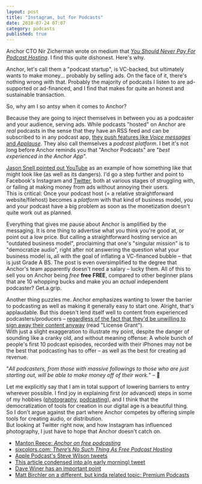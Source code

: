 ```yaml
---
layout: post
title: "Instagram, but for Podcasts"
date: 2018-07-24 07:07
category: podcasts
published: true
---
```



Anchor CTO Nir Zicherman wrote on medium that [*You Should Never Pay For Podcast Hosting*](https://medium.com/@NirZicherman/why-you-should-never-pay-for-podcast-hosting-9c39becd7cf7). I find this quite dishonest. Here's why.

Anchor, let's call them a "podcast startup", is VC-backed, but ultimately wants to make money... probably by selling ads. On the face of it, there's nothing wrong with that. Probably the majority of podcasts I listen to are ad-supported or ad-financed, and I find that makes for quite an honest and sustainable transaction. 

So, why am I so antsy when it comes to Anchor?

Because they are going to inject themselves in between you as a podcaster and your audience, serving ads. While podcasts "hosted" on Anchor are *real* podcasts in the sense that they have an RSS feed and can be subscribed to in any podcast app, [they push features like *Voice messages* and *Applause*](https://anchor.fm/features#collaborative). They also call themselves a *podcast platform*. I bet it's not long before Anchor reminds you that "Anchor Podcasts" are "*best experienced in the Anchor App*". 

[Jason Snell pointed out YouTube](https://sixcolors.com/link/2018/07/why-you-should-never-pay-for-podcast-hosting/) as an example of how something like that might look like (as well as its dangers). I'd go a step further and point to Facebook's Instagram and [Twitter](https://twitter.com/TwitterAPI/status/1021475503549677569), both at various stages of struggling with, or failing at making money from ads without annoying their users.  
This is critical: Once your podcast host (= a relative straightforward website/filehost) becomes a *platform* with that kind of business model, you and your podcast have a big problem as soon as the monetization doesn't quite work out as planned.

Everything that gives me pause about Anchor is amplified by the messaging. It is one thing to advertise what you think you're good at, or point out a low price. But calling a straightforward hosting service an "outdated business model", proclaiming that one's "singular mission" is to "democratize audio", right after not answering the question what your business model is, all with the goal of inflating a VC-financed bubble – that is just Grade A BS. The post is even oversimplified to the degree that Anchor's team apparently doesn't need a salary – lucky them. All of this to sell you on Anchor being *free* **free** **FREE**, compared to other beginner plans that are 10 whopping bucks and make you an *actual* independent podcaster? Get.a.grip.

Another thing puzzles me. Anchor emphasizes wanting to lower the barrier to podcasting as well as making it generally easy to start one. Alright, that's applaudable. But this doesn't lend itself well to content from experienced podcasters/producers – [regardless of the fact that they'd be unwilling to sign away their content anyway](https://anchor.fm/tos) (read "License Grant").  
With just a slight exaggeration to illustrate my point, despite the danger of sounding like a cranky old, and without meaning offense: A whole bunch of people's first 10 podcast episodes, recorded with their iPhones may not be the best that podcasting has to offer – as well as the best for creating ad revenue. 

"*All podcasters, from those with massive followings to those who are just starting out, will be able to make money off of their work.*" – 🧐

Let me explicitly say that I am in total support of lowering barriers to entry wherever possible. I find joy in explaining first (or advanced) steps in some of my hobbies ([photography](http://blog.timmschoof.com/2015/09/28/getting-into-photography-in-2015/), [podcasting](http://blog.timmschoof.com/2018/05/07/how-to-podcast/)), and I think that the democratization of tools for creation in our digital age is a beautiful thing. So I don't argue against the part where Anchor competes by offering simple tools for creating audio, or distribution.  
But looking at Twitter right now, and how Instagram has influenced photography, I just have to hope that Anchor doesn't catch on.

* [Manton Reece: *Anchor on free podcasting*](https://manton.org/2018/07/23/anchor-on-free.html)
* [sixcolors.com: *There’s No Such Thing As Free Podcast Hosting*](https://sixcolors.com/link/2018/07/why-you-should-never-pay-for-podcast-hosting/)
* [Apple Podcast's Steve Wilson tweets](https://twitter.com/StephenWilson/status/1021508797599281153)
* [This article condensed into a(n early morning) tweet](https://twitter.com/tschoof/status/1021511534126747649)
* [Dave Winer has an important point](https://twitter.com/davewiner/status/1005860107022979072)
* [Matt Birchler on a different, but kinda related topic: Premium Podcasts](https://birchtree.me/blog/its-not-netflix-for-podcasts/)
